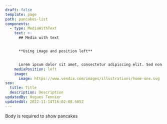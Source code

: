 ```yaml
---
draft: false
template: page
path: pancakes-list
components:
  - type: MediaWithText
    text: >-
      ## Media with text


      **Using image and position left**


      Lorem ipsum dolor sit amet, consectetur adipiscing elit. Sed non malesuada tellus. Pellentesque habitant morbi tristique senectus et netus et malesuada fames ac turpis egestas.
    mediaPosition: left
    image:
      image: https://www.vendia.com/images/illustrations/home-one.svg
seo:
  title: Title
  description: Description
updatedBy: Hugues Tennier
updatedAt: 2022-11-14T16:02:08.505Z
---
```


Body is required to show pancakes